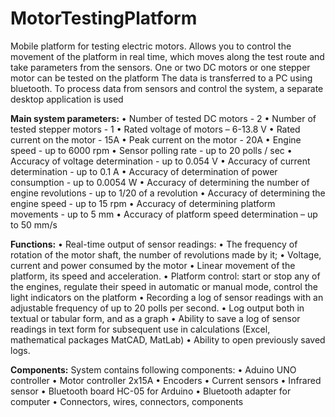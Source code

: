 # MotorTestingPlatform
Mobile platform for testing electric motors. Allows you to control the movement of the platform in real time, which moves along the test route and take parameters from the sensors. One or two DC motors or one stepper motor can be tested on the platform
The data is transferred to a PC using bluetooth. To process data from sensors and control the system, a separate desktop application is used 

**Main system parameters:**
•	Number of tested DC motors - 2
•	Number of tested stepper motors - 1
•	Rated voltage of motors – 6-13.8 V
•	Rated current on the motor - 15A
•	Peak current on the motor - 20A
•	Engine speed - up to 6000 rpm
•	Sensor polling rate - up to 20 polls / sec
•	Accuracy of voltage determination - up to 0.054 V
•	Accuracy of current determination - up to 0.1 A
•	Accuracy of determination of power consumption - up to 0.0054 W
•	Accuracy of determining the number of engine revolutions - up to 1/20 of a revolution
•	Accuracy of determining the engine speed - up to 15 rpm
•	Accuracy of determining platform movements - up to 5 mm
•	Accuracy of platform speed determination – up to 50 mm/s

**Functions:**
•	Real-time output of sensor readings:
•	The frequency of rotation of the motor shaft, the number of revolutions made by it;
•	Voltage, current and power consumed by the motor
•	Linear movement of the platform, its speed and acceleration.
•	Platform control: start or stop any of the engines, regulate their speed in automatic or manual mode, control the light indicators on the platform
•	Recording a log of sensor readings with an adjustable frequency of up to 20 polls per second.
•	Log output both in textual or tabular form, and as a graph
•	Ability to save a log of sensor readings in text form for subsequent use in calculations (Excel, mathematical packages MatCAD, MatLab)
•	Ability to open previously saved logs.

**Components:**
System contains following components:
• Aduino UNO controller
• Motor controller 2x15A
• Encoders
• Current sensors
• Infrared sensor
• Bluetooth board HC-05 for Arduino
• Bluetooth adapter for computer
• Connectors, wires, connectors, components







